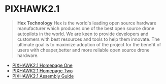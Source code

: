 # PIXHAWK2.1

> __Hex Technology__ Hex is the world's leading open source hardware manufacturer which produces one of the best open source drone autopilots in the world. We are keen to provide developers and customers with best resources and tools to help them innovate. The ultimate goal is to maximize adoption of the project for the benefit of users with cheaper,better and more reliable open source drone hardware.

- [PIXHAWK2.1 Homepage One](http://www.hex.aero/)
- [PIXHAWK2.1 Homepage Two](http://www.proficnc.com/)
- [PIXHAWK2.1 Assembly Guide](http://www.hex.aero/wp-content/uploads/2016/09/PIXHAWK2-Assembly-Guide.pdf)